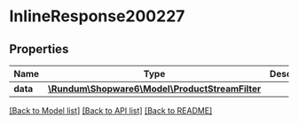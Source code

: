 # InlineResponse200227

## Properties
Name | Type | Description | Notes
------------ | ------------- | ------------- | -------------
**data** | [**\Rundum\Shopware6\Model\ProductStreamFilter**](ProductStreamFilter.md) |  | [optional] 

[[Back to Model list]](../../README.md#documentation-for-models) [[Back to API list]](../../README.md#documentation-for-api-endpoints) [[Back to README]](../../README.md)

